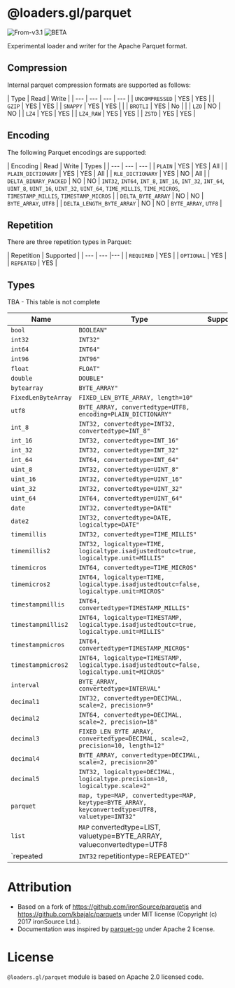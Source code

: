 # @loaders.gl/parquet

<p class="badges">
  <img src="https://img.shields.io/badge/From-v2.1-blue.svg?style=flat-square" alt="From-v3.1" />
	<img src="https://img.shields.io/badge/-BETA-teal.svg" alt="BETA" />
</p>

Experimental loader and writer for the Apache Parquet format.

## Compression

Internal parquet compression formats are supported as follows:

| Type | Read | Write |
| --- | --- | --- | --- |
| `UNCOMPRESSED`  | YES | YES |
| `GZIP` | YES | YES |
| `SNAPPY` | YES | YES | |
| `BROTLI` | YES | No | |
| `LZO` | NO | NO |
| `LZ4`  | YES | YES |
| `LZ4_RAW` | YES | YES |
| `ZSTD` | YES | YES |

## Encoding

The following Parquet encodings are supported:

| Encoding | Read | Write | Types |
| --- | --- | --- |
| `PLAIN` | YES | YES | All |
| `PLAIN_DICTIONARY` | YES | YES | All |
| `RLE_DICTIONARY` | YES | NO |  All |
| `DELTA_BINARY_PACKED` | NO | NO | `INT32`, `INT64`, `INT_8`, `INT_16`, `INT_32`, `INT_64`, `UINT_8`, `UINT_16`, `UINT_32`, `UINT_64`, `TIME_MILLIS`, `TIME_MICROS`, `TIMESTAMP_MILLIS`, `TIMESTAMP_MICROS` |
| `DELTA_BYTE_ARRAY` | NO | NO | `BYTE_ARRAY`, `UTF8` |
| `DELTA_LENGTH_BYTE_ARRAY` | NO | NO | `BYTE_ARRAY`, `UTF8` |

## Repetition

There are three repetition types in Parquet:

| Repetition | Supported |
| --- | --- |--- |
| `REQUIRED` | YES |
| `OPTIONAL` | YES |
| `REPEATED` | YES |

## Types

TBA - This table is not complete

| Name | Type | Supported |
| --- | --- |--- |
| `bool` | `BOOLEAN"` | |
| `int32` | `INT32"` | |
| `int64` | `INT64"` | |
| `int96` | `INT96"` | |
| `float` | `FLOAT"` | |
| `double` | `DOUBLE"` | |
| `bytearray` | `BYTE_ARRAY"` | |
| `FixedLenByteArray` | `FIXED_LEN_BYTE_ARRAY, length=10"` | |
| `utf8` | `BYTE_ARRAY, convertedtype=UTF8, encoding=PLAIN_DICTIONARY"` | |
| `int_8` | `INT32, convertedtype=INT32, convertedtype=INT_8"` | |
| `int_16` | `INT32, convertedtype=INT_16"` | |
| `int_32` | `INT32, convertedtype=INT_32"` | |
| `int_64` | `INT64, convertedtype=INT_64"` | |
| `uint_8` | `INT32, convertedtype=UINT_8"` | |
| `uint_16` | `INT32, convertedtype=UINT_16"` | |
| `uint_32` | `INT32, convertedtype=UINT_32"` | |
| `uint_64` | `INT64, convertedtype=UINT_64"` | |
| `date` | `INT32, convertedtype=DATE"` | |
| `date2` | `INT32, convertedtype=DATE, logicaltype=DATE"` | |
| `timemillis` | `INT32, convertedtype=TIME_MILLIS"` | |
| `timemillis2` | `INT32, logicaltype=TIME, logicaltype.isadjustedtoutc=true, logicaltype.unit=MILLIS"` | |
| `timemicros` | `INT64, convertedtype=TIME_MICROS"` | |
| `timemicros2` | `INT64, logicaltype=TIME, logicaltype.isadjustedtoutc=false, logicaltype.unit=MICROS"` | |
| `timestampmillis` | `INT64, convertedtype=TIMESTAMP_MILLIS"` | |
| `timestampmillis2` | `INT64, logicaltype=TIMESTAMP, logicaltype.isadjustedtoutc=true, logicaltype.unit=MILLIS"` | |
| `timestampmicros` | `INT64, convertedtype=TIMESTAMP_MICROS"` | |
| `timestampmicros2` | `INT64, logicaltype=TIMESTAMP, logicaltype.isadjustedtoutc=false, logicaltype.unit=MICROS"` | |
| `interval` | `BYTE_ARRAY, convertedtype=INTERVAL"` | |
| `decimal1` | `INT32, convertedtype=DECIMAL, scale=2, precision=9"` | |
| `decimal2` | `INT64, convertedtype=DECIMAL, scale=2, precision=18"` | |
| `decimal3` | `FIXED_LEN_BYTE_ARRAY, convertedtype=DECIMAL, scale=2, precision=10, length=12"` | |
| `decimal4` | `BYTE_ARRAY, convertedtype=DECIMAL, scale=2, precision=20"` | |
| `decimal5` | `INT32, logicaltype=DECIMAL, logicaltype.precision=10, logicaltype.scale=2"` | |
| `parquet` | `map, type=MAP, convertedtype=MAP, keytype=BYTE_ARRAY, keyconvertedtype=UTF8, valuetype=INT32"` | |
| `list` | `MAP` convertedtype=LIST, valuetype=BYTE_ARRAY, valueconvertedtype=UTF8 | |
| `repeated | `INT32` repetitiontype=REPEATED"` | |

# Attribution

- Based on a fork of https://github.com/ironSource/parquetjs and  https://github.com/kbajalc/parquets under MIT license (Copyright (c) 2017 ironSource Ltd.).
- Documentation was inspired by [parquet-go](https://github.com/xitongsys/parquet-go/blob/master/LICENSE) under Apache 2 license.

# License

`@loaders.gl/parquet` module is based on Apache 2.0 licensed code.

